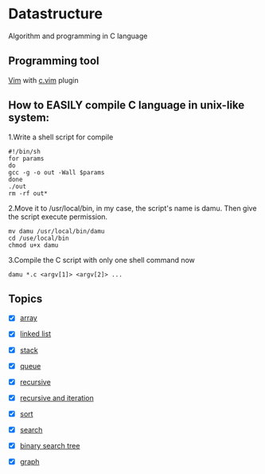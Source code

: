 # Datastructure
Algorithm and programming in C language  

## Programming tool  
[Vim](https://github.com/vim/vim) with [c.vim](https://github.com/vim-scripts/c.vim) plugin


##  How to EASILY compile C language in unix-like system:  
1.Write a shell script for compile  

	
	#!/bin/sh   
	for params
	do
	gcc -g -o out -Wall $params
	done
	./out
	rm -rf out*
	
2.Move it to /usr/local/bin, in my case, the script's name is damu. Then give the script execute permission.  


	mv damu /usr/local/bin/damu  
	cd /use/local/bin  
	chmod u+x damu


3.Compile the C script with only one shell command now  


	damu *.c <argv[1]> <argv[2]> ...

## Topics  

- [x] [array](https://github.com/DINGDAMU/Datastructure/tree/master/array)  
- [x] [linked list](https://github.com/DINGDAMU/Datastructure/tree/master/linked_list)  
- [x] [stack](https://github.com/DINGDAMU/Datastructure/tree/master/stack)
- [x] [queue](https://github.com/DINGDAMU/Datastructure/tree/master/queue)
- [x] [recursive](https://github.com/DINGDAMU/Datastructure/tree/master/recursive)
- [x] [recursive and iteration](https://github.com/DINGDAMU/Datastructure/tree/master/recursive_iteration)
- [x] [sort](https://github.com/DINGDAMU/Datastructure/tree/master/sort)
- [x] [search](https://github.com/DINGDAMU/Datastructure/tree/master/search) 
- [x] [binary search tree](https://github.com/DINGDAMU/Datastructure/tree/master/bst)
- [x] [graph](https://github.com/DINGDAMU/Datastructure/tree/master/graph)

   
